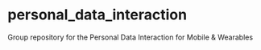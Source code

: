 # personal_data_interaction
Group repository for the Personal Data Interaction for Mobile &amp; Wearables
